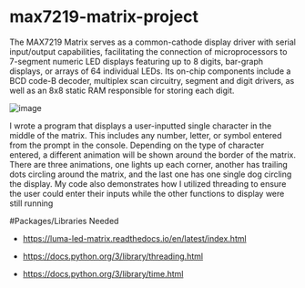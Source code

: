 # max7219-matrix-project
The MAX7219 Matrix serves as a common-cathode display driver with serial input/output
capabilities, facilitating the connection of microprocessors to 7-segment numeric LED
displays featuring up to 8 digits, bar-graph displays, or arrays of 64 individual LEDs. Its
on-chip components include a BCD code-B decoder, multiplex scan circuitry, segment
and digit drivers, as well as an 8x8 static RAM responsible for storing each digit.

![image](https://github.com/Danyoh/max7219-matrix-project/assets/56001475/57e6b739-64a2-4574-b55f-a71f62c31d7a)

I wrote a program that displays a user-inputted single character in the middle of the
matrix. This includes any number, letter, or symbol entered from the prompt in the
console. Depending on the type of character entered, a different animation will be shown
around the border of the matrix. There are three animations, one lights up each corner,
another has trailing dots circling around the matrix, and the last one has one single dog
circling the display.
My code also demonstrates how I utilized threading to ensure the user could enter their
inputs while the other functions to display were still running

#Packages/Libraries Needed

- https://luma-led-matrix.readthedocs.io/en/latest/index.html


- https://docs.python.org/3/library/threading.html


- https://docs.python.org/3/library/time.html
